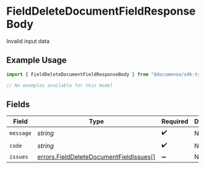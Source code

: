 # FieldDeleteDocumentFieldResponseBody

Invalid input data

## Example Usage

```typescript
import { FieldDeleteDocumentFieldResponseBody } from "@documenso/sdk-typescript/models/errors";

// No examples available for this model
```

## Fields

| Field                                                                                            | Type                                                                                             | Required                                                                                         | Description                                                                                      |
| ------------------------------------------------------------------------------------------------ | ------------------------------------------------------------------------------------------------ | ------------------------------------------------------------------------------------------------ | ------------------------------------------------------------------------------------------------ |
| `message`                                                                                        | *string*                                                                                         | :heavy_check_mark:                                                                               | N/A                                                                                              |
| `code`                                                                                           | *string*                                                                                         | :heavy_check_mark:                                                                               | N/A                                                                                              |
| `issues`                                                                                         | [errors.FieldDeleteDocumentFieldIssues](../../models/errors/fielddeletedocumentfieldissues.md)[] | :heavy_minus_sign:                                                                               | N/A                                                                                              |